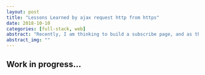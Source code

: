 ```yaml
---
layout: post
title: "Lessons Learned by ajax request http from https"
date: 2018-10-10
categories: [full-stack, web]
abstract: "Recently, I am thinking to build a subscribe page, and as this website based on jelyll and set in github, If I want to interact with some dynamic scripts I need to have another server and communicate with this one using ajax. The idea is simple, until I started to submit my codes to github!! Gituhub pages are based on https!!! I never really dig into why there is more and more websites are based on https, and yeah, I see now. This blog is about all lessons I learned from my experiment and my ultimate findings and solutions."
abstract_img: ""
---
```

## Work in progress...